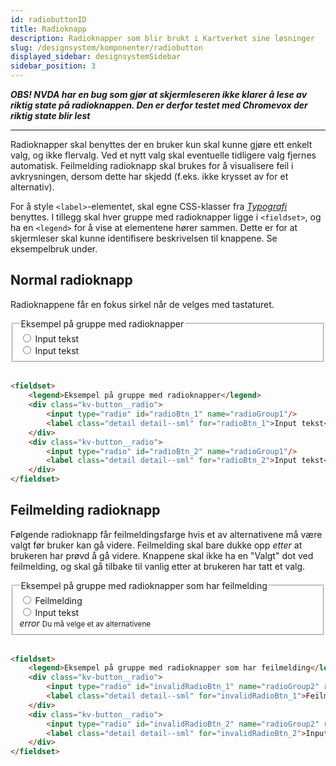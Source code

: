 ```yaml
---
id: radiobuttonID
title: Radioknapp
description: Radioknapper som blir brukt i Kartverket sine løsninger
slug: /designsystem/komponenter/radiobutton
displayed_sidebar: designsystemSidebar
sidebar_position: 3
---
```


***OBS! NVDA har en bug som gjør at skjermleseren ikke klarer å lese av riktig state på radioknappen. Den er derfor
testet med Chromevox der riktig state blir lest***

***

Radioknapper skal benyttes der en bruker kun skal kunne gjøre ett enkelt valg, og ikke flervalg. Ved et nytt valg skal
eventuelle tidligere valg fjernes automatisk. Feilmelding radioknapp skal brukes for å visualisere feil i
avkrysningen, dersom dette har skjedd (f.eks. ikke krysset av for et alternativ).

For å style <code><label\></code>-elementet, skal egne CSS-klasser fra
[_Typografi_](../designTokens/typography.mdx#label)
benyttes. I tillegg skal hver gruppe med radioknapper ligge i <code><fieldset\></code>, og ha en <code><legend\></code>
for å vise at elementene hører sammen. Dette er for at skjermleser skal kunne identifisere beskrivelsen til knappene. Se
eksempelbruk under.

## Normal radioknapp

Radioknappene får en fokus sirkel når de velges med tastaturet.

<fieldset>
    <legend>Eksempel på gruppe med radioknapper</legend>
    <div class="kv-button__radio">
        <input type="radio" id="radioBtn_1" name="radioGroup1"/>
        <label class="detail detail--sml" for="radioBtn_1">Input tekst</label>
    </div>
    <div class="kv-button__radio">
        <input type="radio" id="radioBtn_2" name="radioGroup1"/>
        <label class="detail detail--sml" for="radioBtn_2">Input tekst</label>
    </div>
</fieldset>

<br/>

```markdown
<fieldset>
    <legend>Eksempel på gruppe med radioknapper</legend>
    <div class="kv-button__radio">
        <input type="radio" id="radioBtn_1" name="radioGroup1"/>
        <label class="detail detail--sml" for="radioBtn_1">Input tekst</label>
    </div>
    <div class="kv-button__radio">
        <input type="radio" id="radioBtn_2" name="radioGroup1"/>
        <label class="detail detail--sml" for="radioBtn_2">Input tekst</label>
    </div>
</fieldset>
```

## Feilmelding radioknapp

Følgende radioknapp får feilmeldingsfarge hvis et av alternativene må være valgt før bruker kan gå videre. Feilmelding
skal bare dukke opp *etter* at brukeren har prøvd å gå videre. Knappene skal ikke ha en "Valgt" dot ved feilmelding, og
skal gå tilbake til vanlig etter at brukeren har tatt et valg.

<fieldset>
    <legend>Eksempel på gruppe med radioknapper som har feilmelding</legend>
    <div class="kv-button__radio">
        <input type="radio" id="invalidRadioBtn_1" name="radioGroup2" required/>
        <label class="detail detail--sml" for="invalidRadioBtn_1">Feilmelding</label>
    </div>
    <div class="kv-button__radio">
        <input type="radio" id="invalidRadioBtn_2" name="radioGroup2" required/>
        <label class="detail detail--sml" for="invalidRadioBtn_2">Input tekst</label>
    </div>
    <div class="error__box">
        <i class="material-symbols-outlined">error</i>
            <small>Du må velge et av alternativene</small>      
    </div>
</fieldset>
<br/>

```markdown
<fieldset>
    <legend>Eksempel på gruppe med radioknapper som har feilmelding</legend>
    <div class="kv-button__radio">
        <input type="radio" id="invalidRadioBtn_1" name="radioGroup2" required/>
        <label class="detail detail--sml" for="invalidRadioBtn_1">Feilmelding</label>
    </div>
    <div class="kv-button__radio">
        <input type="radio" id="invalidRadioBtn_2" name="radioGroup2" required/>
        <label class="detail detail--sml" for="invalidRadioBtn_2">Input tekst</label>
    </div>
</fieldset>
```